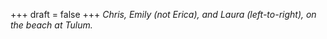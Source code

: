 
+++
draft = false
+++
_Chris, Emily (not Erica), and Laura (left-to-right), on the beach at Tulum._

